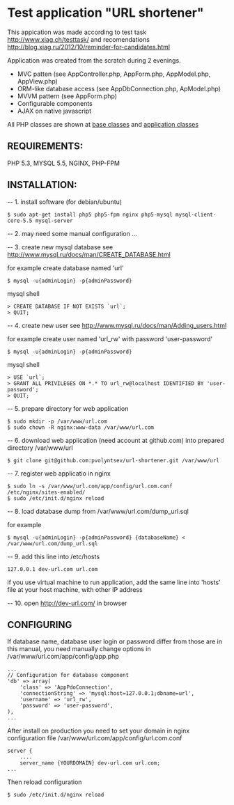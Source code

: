 Test application "URL shortener"
================================

This appication was made according to test task http://www.xiag.ch/testtask/ and 
recomendations http://blog.xiag.ru/2012/10/reminder-for-candidates.html


Application was created from the scratch during 2 evenings.
* MVC patten (see AppController.php, AppForm.php, AppModel.php, AppView.php)
* ORM-like database access (see AppDbConnection.php, ApModel.php)
* MVVM pattern (see AppForm.php)
* Configurable components
* AJAX on native javascript


All PHP classes are shown at [base classes](https://raw.github.com/pvolyntsev/url-shortener/master/docs/main_classes.png) and [application classes](https://raw.github.com/pvolyntsev/url-shortener/master/docs/classes.png)


REQUIREMENTS:
-------------
PHP 5.3, MYSQL 5.5, NGINX, PHP-FPM


INSTALLATION:
-------------

-- 1. install software (for debian/ubuntu)

    $ sudo apt-get install php5 php5-fpm nginx php5-mysql mysql-client-core-5.5 mysql-server



-- 2. may need some manual configuration ...



-- 3. create new mysql database
see http://www.mysql.ru/docs/man/CREATE_DATABASE.html

for example create database named 'url'

    $ mysql -u{adminLogin} -p{adminPassword}

mysql shell

    > CREATE DATABASE IF NOT EXISTS `url`;
    > QUIT;



-- 4. create new user
see http://www.mysql.ru/docs/man/Adding_users.html

for example create user named 'url_rw' with password 'user-password'

    $ mysql -u{adminLogin} -p{adminPassword}

mysql shell

    > USE `url`;
    > GRANT ALL PRIVILEGES ON *.* TO url_rw@localhost IDENTIFIED BY 'user-password';
    > QUIT;



-- 5. prepare directory for web application

    $ sudo mkdir -p /var/www/url.com
    $ sudo chown -R nginx:www-data /var/www/url.com



-- 6. download web application (need account at github.com) into prepared directory /var/www/url

    $ git clone git@github.com:pvolyntsev/url-shortener.git /var/www/url



-- 7. register web applicatio in nginx

    $ sudo ln -s /var/www/url.com/app/config/url.com.conf /etc/nginx/sites-enabled/
    $ sudo /etc/init.d/nginx reload



-- 8. load database dump from /var/www/url.com/dump_url.sql

for example

    $ mysql -u{adminLogin} -p{adminPassword} {databaseName} < /var/www/url.com/dump_url.sql



-- 9. add this line into /etc/hosts

    127.0.0.1 dev-url.com url.com

if you use virtual machine to run application, add the same line into 'hosts' file at your host machine, with other IP address



-- 10. open http://dev-url.com/ in browser


CONFIGURING
-------------
If database name, database user login or password differ from those are in this manual, you need manually change options in /var/www/url.com/app/config/app.php


    ...
   	// Configuration for database component
   	'db' => array(
   		'class' => 'AppPdoConnection',
   		'connectionString' => 'mysql:host=127.0.0.1;dbname=url',
   		'username' => 'url_rw',
   		'password' => 'user-password',
   	),
    ...


After install on production you need to set your domain in nginx configuration file /var/www/url.com/app/config/url.com.conf

    server {
        ....
        server_name {YOURDOMAIN} dev-url.com url.com;
    ...

Then reload configuration

    $ sudo /etc/init.d/nginx reload
